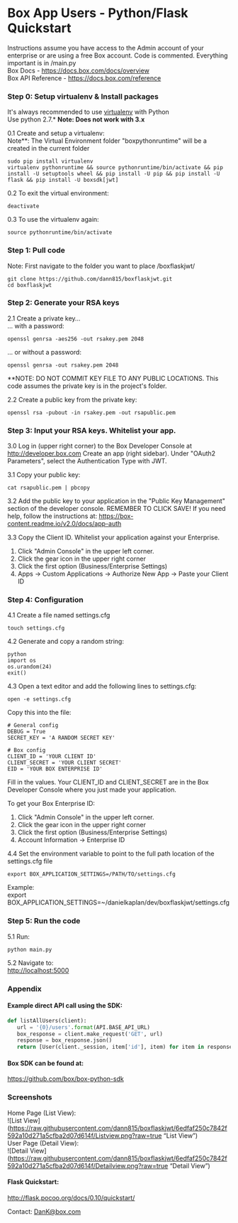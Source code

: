 # Box App Users - Python/Flask Quickstart
Instructions assume you have access to the Admin account of your enterprise or are using a free Box account.  Code is commented. Everything important is in /main.py  
Box Docs - <https://docs.box.com/docs/overview>   
Box API Reference - <https://docs.box.com/reference>

### Step 0: Setup virtualenv & Install packages   
It's always recommended to use [virtualenv](http://docs.python-guide.org/en/latest/dev/virtualenvs/) with Python  
Use python 2.7.*  **Note: Does not work with 3.x**  

0.1 Create and setup a virtualenv:   
Note**: The Virtual Environment folder "boxpythonruntime" will be a created in the current folder
```
sudo pip install virtualenv
virtualenv pythonruntime && source pythonruntime/bin/activate && pip install -U setuptools wheel && pip install -U pip && pip install -U flask && pip install -U boxsdk[jwt]
```

0.2 To exit the virtual environment:
```
deactivate
```

0.3 To use the virtualenv again:
```
source pythonruntime/bin/activate
```


### Step 1: Pull code  
Note: First navigate to the folder you want to place /boxflaskjwt/
```
git clone https://github.com/dann815/boxflaskjwt.git  
cd boxflaskjwt
```


### Step 2: Generate your RSA keys  
2.1 Create a private key…  
... with a password:  
```
openssl genrsa -aes256 -out rsakey.pem 2048
```  
... or without a password:  
```
openssl genrsa -out rsakey.pem 2048 
```  
**NOTE: DO NOT COMMIT KEY FILE TO ANY PUBLIC LOCATIONS.  This code assumes the private key is in the project's folder.

2.2 Create a public key from the private key:  
```
openssl rsa -pubout -in rsakey.pem -out rsapublic.pem  
```


### Step 3: Input your RSA keys.  Whitelist your app.
3.0 Log in (upper right corner) to the Box Developer Console at <http://developer.box.com>
Create an app (right sidebar).
Under "OAuth2 Parameters", select the Authentication Type with JWT.


3.1 Copy your public key:  
```
cat rsapublic.pem | pbcopy  
```

3.2 Add the public key to your application in the "Public Key Management" section of the developer console. REMEMBER TO CLICK SAVE!
If you need help, follow the instructions at: <https://box-content.readme.io/v2.0/docs/app-auth>  

3.3 Copy the Client ID. Whitelist your application against your Enterprise.
1) Click "Admin Console" in the upper left corner.
2) Click the gear icon in the upper right corner
3) Click the first option (Business/Enterprise Settings)
4) Apps -> Custom Applications -> Authorize New App -> Paste your Client ID

### Step 4: Configuration  
4.1 Create a file named settings.cfg   
```
touch settings.cfg
```

4.2 Generate and copy a random string: 
```
python
import os
os.urandom(24)
exit()
```  


4.3 Open a text editor and add the following lines to settings.cfg:  
```
open -e settings.cfg
```
Copy this into the file:
```
# General config
DEBUG = True
SECRET_KEY = 'A RANDOM SECRET KEY'

# Box config
CLIENT_ID = 'YOUR CLIENT ID'
CLIENT_SECRET = 'YOUR CLIENT SECRET'
EID = 'YOUR BOX ENTERPRISE ID'
``` 
Fill in the values.  Your CLIENT_ID and CLIENT_SECRET are in the Box Developer Console where you just made your application.  

To get your Box Enterprise ID:   
1) Click "Admin Console" in the upper left corner.   
2) Click the gear icon in the upper right corner   
3) Click the first option (Business/Enterprise Settings)   
4) Account Information -> Enterprise ID   

  
4.4 Set the environment variable to point to the full path location of the settings.cfg file  
```
export BOX_APPLICATION_SETTINGS=/PATH/TO/settings.cfg
```
Example:   
export BOX_APPLICATION_SETTINGS=~/danielkaplan/dev/boxflaskjwt/settings.cfg

### Step 5: Run the code  
5.1 Run:
```
python main.py  
```
5.2 Navigate to:  
<http://localhost:5000> 



### Appendix  
#### Example direct API call using the SDK:  
 ```python
 def listAllUsers(client):
    url = '{0}/users'.format(API.BASE_API_URL)
    box_response = client.make_request('GET', url)
    response = box_response.json()
    return [User(client._session, item['id'], item) for item in response['entries']]
```  

#### Box SDK can be found at:  
https://github.com/box/box-python-sdk  


### Screenshots  
Home Page (List View):  
![List View](https://raw.githubusercontent.com/dann815/boxflaskjwt/6edfaf250c7842f592a10d271a5cfba2d07d614f/Listview.png?raw=true “List View”)   
User Page (Detail View):  
![Detail View](https://raw.githubusercontent.com/dann815/boxflaskjwt/6edfaf250c7842f592a10d271a5cfba2d07d614f/Detailview.png?raw=true “Detail View”)  


#### Flask Quickstart:  
<http://flask.pocoo.org/docs/0.10/quickstart/>  


Contact: DanK@box.com  

